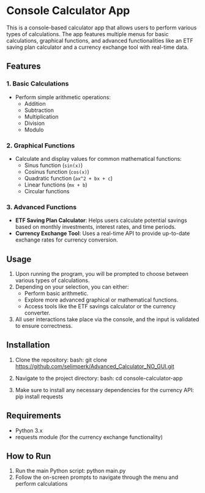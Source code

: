 # Console Calculator App

This is a console-based calculator app that allows users to perform various types of calculations. The app features multiple menus for basic calculations, graphical functions, and advanced functionalities like an ETF saving plan calculator and a currency exchange tool with real-time data.

## Features

### 1. Basic Calculations
   - Perform simple arithmetic operations:
     - Addition
     - Subtraction
     - Multiplication
     - Division
     - Modulo

### 2. Graphical Functions
   - Calculate and display values for common mathematical functions:
     - Sinus function (`sin(x)`)
     - Cosinus function (`cos(x)`)
     - Quadratic function (`ax^2 + bx + c`)
     - Linear functions (`mx + b`)
     - Circular functions

### 3. Advanced Functions
   - **ETF Saving Plan Calculator**: Helps users calculate potential savings based on monthly investments, interest rates, and time periods.
   - **Currency Exchange Tool**: Uses a real-time API to provide up-to-date exchange rates for currency conversion.

## Usage

1. Upon running the program, you will be prompted to choose between various types of calculations.
2. Depending on your selection, you can either:
   - Perform basic arithmetic.
   - Explore more advanced graphical or mathematical functions.
   - Access tools like the ETF savings calculator or the currency converter.
3. All user interactions take place via the console, and the input is validated to ensure correctness.

## Installation

1. Clone the repository:
   bash:
   git clone https://github.com/selimperk/Advanced_Calculator_NO_GUI.git

2. Navigate to the project directory:
   bash:
   cd console-calculator-app
3. Make sure to install any necessary dependencies for the currency API:
   pip install requests

## Requirements
  - Python 3.x
  - requests module (for the currency exchange functionality)

## How to Run
1. Run the main Python script:
   python main.py
2. Follow the on-screen prompts to navigate through the menu and perform calculations

